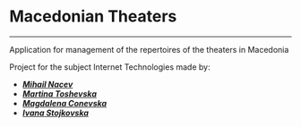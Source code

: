 # Macedonian Theaters
------------
Application for management of the repertoires of the theaters in Macedonia

Project for the subject Internet Technologies made by:

- [***Mihail Nacev***](https://github.com/mihailnacev)
- [***Martina Toshevska***](https://github.com/mtoshevska)
- [***Magdalena Conevska***](https://github.com/MagdalenaConevska)
- [***Ivana Stojkovska***](https://github.com/iStojkovska)